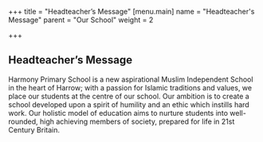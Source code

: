 +++
title = "Headteacher’s Message"
[menu.main]
name = "Headteacher's Message"
parent = "Our School"
weight = 2

+++
## Headteacher’s Message

Harmony Primary School is a new aspirational Muslim Independent School in the heart of Harrow; with a passion for Islamic traditions and values, we place our students at the centre of our school. Our ambition is to create a school developed upon a spirit of humility and an ethic which instills hard work. Our holistic model of education aims to nurture students into well-rounded, high achieving members of society, prepared for life in 21st Century Britain.